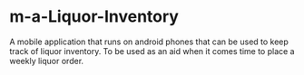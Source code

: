 # m-a-Liquor-Inventory
A mobile application that runs on android phones that can be used to keep track of liquor inventory. To be used as an aid when it comes time to place a weekly liquor order.
